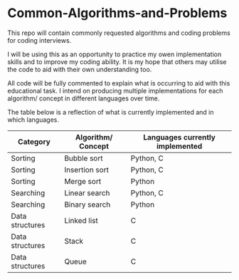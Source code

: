 # Common-Algorithms-and-Problems

This repo will contain commonly requested algorithms and coding problems for coding interviews.

I will be using this as an opportunity to practice my owen implementation skills and to improve my coding ability.
It is my hope that others may utilise the code to aid with their own understanding too.

All code will be fully commented to explain what is occurring to aid with this educational task.
I intend on producing multiple implementations for each algorithm/ concept in different languages over time.

The table below is a reflection of what is currently implemented and in which languages.

| Category | Algorithm/ Concept | Languages currently implemented |
| -------- | ------------------ | ------------------------------- |
| Sorting | Bubble sort | Python, C |
| Sorting | Insertion sort | Python, C |
| Sorting | Merge sort | Python|
| Searching | Linear search | Python, C |
| Searching | Binary search |  Python |
| Data structures | Linked list | C |
| Data structures | Stack | C |
| Data structures | Queue | C |
